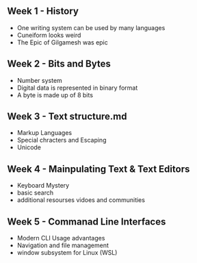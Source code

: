 ## Week 1 - History
- One writing system can be used by many languages
- Cuneiform looks weird
- The Epic of Gilgamesh was epic
## Week 2 - Bits and Bytes
- Number system
- Digital data is represented in binary format
- A byte is made up of 8 bits
## Week 3 - Text structure.md
- Markup Languages
- Special chracters and Escaping
- Unicode
## Week 4 - Mainpulating Text & Text Editors
- Keyboard Mystery
- basic search
- additional resourses vidoes and communities
## Week 5 - Commanad Line Interfaces
- Modern CLI Usage advantages
- Navigation and file management
- window subsystem for Linux (WSL)
  


